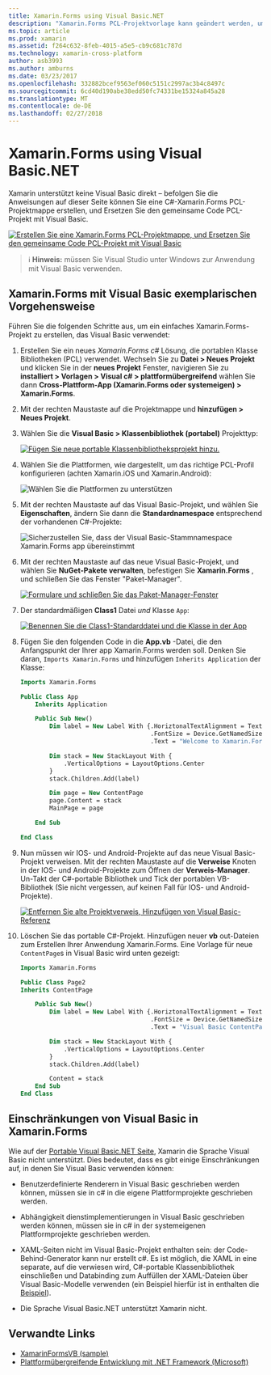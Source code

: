 ```yaml
---
title: Xamarin.Forms using Visual Basic.NET
description: "Xamarin.Forms PCL-Projektvorlage kann geändert werden, um die Visual Basic für die Hauptassembly, ermöglicht Ihnen das Erstellen von plattformübergreifenden mobilen apps mithilfe von VB.NET effektiv verwenden."
ms.topic: article
ms.prod: xamarin
ms.assetid: f264c632-8feb-4015-a5e5-cb9c681c787d
ms.technology: xamarin-cross-platform
author: asb3993
ms.author: amburns
ms.date: 03/23/2017
ms.openlocfilehash: 332882bcef9563ef060c5151c2997ac3b4c8497c
ms.sourcegitcommit: 6cd40d190abe38edd50fc74331be15324a845a28
ms.translationtype: MT
ms.contentlocale: de-DE
ms.lasthandoff: 02/27/2018
---
```

# <a name="xamarinforms-using-visual-basicnet"></a>Xamarin.Forms using Visual Basic.NET

Xamarin unterstützt keine Visual Basic direkt – befolgen Sie die Anweisungen auf dieser Seite können Sie eine C#-Xamarin.Forms PCL-Projektmappe erstellen, und Ersetzen Sie den gemeinsame Code PCL-Projekt mit Visual Basic.

[ ![](xamarin-forms-images/hero-sml.png "Erstellen Sie eine Xamarin.Forms PCL-Projektmappe, und Ersetzen Sie den gemeinsame Code PCL-Projekt mit Visual Basic")](xamarin-forms-images/hero.png)

> ℹ️ **Hinweis:** müssen Sie Visual Studio unter Windows zur Anwendung mit Visual Basic verwenden.

## <a name="xamarinforms-with-visual-basic-walkthrough"></a>Xamarin.Forms mit Visual Basic exemplarischen Vorgehensweise

Führen Sie die folgenden Schritte aus, um ein einfaches Xamarin.Forms-Projekt zu erstellen, das Visual Basic verwendet:

1. Erstellen Sie ein neues *Xamarin.Forms c#* Lösung, die portablen Klasse Bibliotheken (PCL) verwendet.
Wechseln Sie zu **Datei > Neues Projekt** und klicken Sie in der **neues Projekt** Fenster, navigieren Sie zu **installiert > Vorlagen > Visual c# > plattformübergreifend** wählen Sie dann  **Cross-Plattform-App (Xamarin.Forms oder systemeigen) > Xamarin.Forms**.

2. Mit der rechten Maustaste auf die Projektmappe und **hinzufügen > Neues Projekt**.

3. Wählen Sie die **Visual Basic > Klassenbibliothek (portabel)** Projekttyp:

   [ ![](xamarin-forms-images/add-vb-2-sml.png "Fügen Sie neue portable Klassenbibliotheksprojekt hinzu.")](xamarin-forms-images/add-vb-2.png)

4. Wählen Sie die Plattformen, wie dargestellt, um das richtige PCL-Profil konfigurieren (achten Xamarin.iOS und Xamarin.Android):

   ![](xamarin-forms-images/add-vb-3-sml.png "Wählen Sie die Plattformen zu unterstützen")

5. Mit der rechten Maustaste auf das Visual Basic-Projekt, und wählen Sie **Eigenschaften**, ändern Sie dann die **Standardnamespace** entsprechend der vorhandenen C#-Projekte:

   ![](xamarin-forms-images/add-vb-4s-sml.png "Sicherzustellen Sie, dass der Visual Basic-Stammnamespace Xamarin.Forms app übereinstimmt")

6. Mit der rechten Maustaste auf das neue Visual Basic-Projekt, und wählen Sie **NuGet-Pakete verwalten**, befestigen Sie **Xamarin.Forms** , und schließen Sie das Fenster "Paket-Manager".

   [ ![](xamarin-forms-images/add-vb-4-sml.png "Formulare und schließen Sie das Paket-Manager-Fenster")](xamarin-forms-images/add-vb-4.png)

7. Der standardmäßigen **Class1** Datei *und* Klasse `App`:

   [ ![](xamarin-forms-images/add-vb-5-sml.png "Benennen Sie die Class1-Standarddatei und die Klasse in der App")](xamarin-forms-images/add-vb-5.png)

8. Fügen Sie den folgenden Code in die **App.vb** -Datei, die den Anfangspunkt der Ihrer app Xamarin.Forms werden soll. Denken Sie daran, `Imports Xamarin.Forms` und hinzufügen `Inherits Application` der Klasse:

    ```vb 
    Imports Xamarin.Forms

    Public Class App
        Inherits Application

        Public Sub New()
            Dim label = New Label With {.HoriztonalTextAlignment = TextAlignment.Center,
                                        .FontSize = Device.GetNamedSize(NamedSize.Medium, GetType(Label)),
                                        .Text = "Welcome to Xamarin.Forms with Visual Basic.NET"}

            Dim stack = New StackLayout With {
                .VerticalOptions = LayoutOptions.Center
            }
            stack.Children.Add(label)

            Dim page = New ContentPage
            page.Content = stack
            MainPage = page

        End Sub

    End Class
    ```

9. Nun müssen wir IOS- und Android-Projekte auf das neue Visual Basic-Projekt verweisen.
Mit der rechten Maustaste auf die **Verweise** Knoten in der IOS- und Android-Projekte zum Öffnen der **Verweis-Manager**. Un-Takt der C#-portable Bibliothek und Tick der portablen VB-Bibliothek (Sie nicht vergessen, auf keinen Fall für IOS- und Android-Projekte).

   [ ![](xamarin-forms-images/add-vb-8-sml.png "Entfernen Sie alte Projektverweis, Hinzufügen von Visual Basic-Referenz")](xamarin-forms-images/add-vb-8.png)

10. Löschen Sie das portable C#-Projekt. Hinzufügen neuer **vb** out-Dateien zum Erstellen Ihrer Anwendung Xamarin.Forms. Eine Vorlage für neue `ContentPage`s in Visual Basic wird unten gezeigt:

    ```vb
    Imports Xamarin.Forms

    Public Class Page2
    Inherits ContentPage

        Public Sub New()
            Dim label = New Label With {.HoriztonalTextAlignment = TextAlignment.Center,
                                        .FontSize = Device.GetNamedSize(NamedSize.Medium, GetType(Label)),
                                        .Text = "Visual Basic ContentPage"}

            Dim stack = New StackLayout With {
                .VerticalOptions = LayoutOptions.Center
            }
            stack.Children.Add(label)

            Content = stack
        End Sub
    End Class
    ```

## <a name="limitations-of-visual-basic-in-xamarinforms"></a>Einschränkungen von Visual Basic in Xamarin.Forms

Wie auf der [Portable Visual Basic.NET Seite](/guides/cross-platform/application_fundamentals/pcl/portable_visual_basic_net/), Xamarin die Sprache Visual Basic nicht unterstützt. Dies bedeutet, dass es gibt einige Einschränkungen auf, in denen Sie Visual Basic verwenden können:

 - Benutzerdefinierte Renderern in Visual Basic geschrieben werden können, müssen sie in c# in die eigene Plattformprojekte geschrieben werden.

 - Abhängigkeit dienstimplementierungen in Visual Basic geschrieben werden können, müssen sie in c# in der systemeigenen Plattformprojekte geschrieben werden.

 - XAML-Seiten nicht im Visual Basic-Projekt enthalten sein: der Code-Behind-Generator kann nur erstellt c#. Es ist möglich, die XAML in eine separate, auf die verwiesen wird, C#-portable Klassenbibliothek einschließen und Databinding zum Auffüllen der XAML-Dateien über Visual Basic-Modelle verwenden (ein Beispiel hierfür ist in enthalten die [Beispiel](https://github.com/xamarin/mobile-samples/tree/master/VisualBasic/XamarinFormsVB/XamlPages)).

 - Die Sprache Visual Basic.NET unterstützt Xamarin nicht.

## <a name="related-links"></a>Verwandte Links

- [XamarinFormsVB (sample)](https://github.com/xamarin/mobile-samples/tree/master/VisualBasic/XamarinFormsVB)
- [Plattformübergreifende Entwicklung mit .NET Framework (Microsoft)](http://msdn.microsoft.com/en-us/library/gg597391(v=vs.110).aspx)
